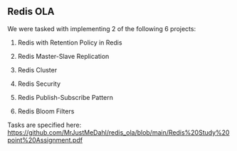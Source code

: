 ## Redis OLA

We were tasked with implementing 2 of the following 6 projects:

1. Redis with Retention Policy in Redis

2. Redis Master-Slave Replication

3. Redis Cluster

4. Redis Security

5. Redis Publish-Subscribe Pattern

6. Redis Bloom Filters

Tasks are specified here: https://github.com/MrJustMeDahl/redis_ola/blob/main/Redis%20Study%20point%20Assignment.pdf

